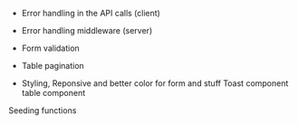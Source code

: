 - Error handling in the API calls (client)
- Error handling middleware (server)
- Form validation
- Table pagination

- Styling, Reponsive and better color for form and stuff
  Toast component
  table component

Seeding functions
